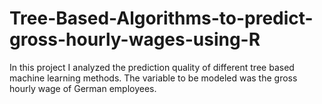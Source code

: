# Tree-Based-Algorithms-to-predict-gross-hourly-wages-using-R
In this project I analyzed the prediction quality of different tree based machine learning methods. The variable to be modeled was the gross hourly wage of German employees.
